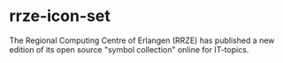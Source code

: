 rrze-icon-set
=============

The Regional Computing Centre of Erlangen (RRZE) has published a new edition of its open source "symbol collection" online for IT-topics.
